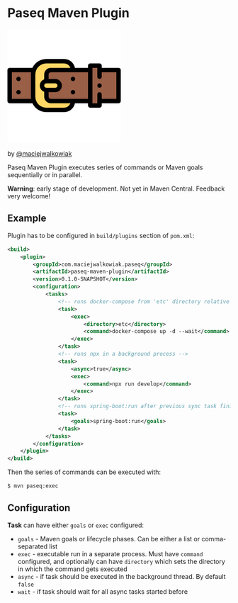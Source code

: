 # Paseq Maven Plugin

![Logo](docs/logo.png)

by [@maciejwalkowiak](https://twitter.com/maciejwalkowiak)

Paseq Maven Plugin executes series of commands or Maven goals sequentially or in parallel.

**Warning**: early stage of development. Not yet in Maven Central. Feedback very welcome!

## Example

Plugin has to be configured in `build/plugins` section of `pom.xml`:

```xml
<build>
    <plugin>
        <groupId>com.maciejwalkowiak.paseq</groupId>
        <artifactId>paseq-maven-plugin</artifactId>
        <version>0.1.0-SNAPSHOT</version>
        <configuration>
            <tasks>
                <!-- runs docker-compose from 'etc' directory relative to pom.xml -->
                <task>
                    <exec>
                        <directory>etc</directory>
                        <command>docker-compose up -d --wait</command>
                    </exec>
                </task>
                <!-- runs npx in a background process -->
                <task>
                    <async>true</async>
                    <exec>
                        <command>npx run develop</command>
                    </exec>
                </task>
                <!-- runs spring-boot:run after previous sync task finishes -->
                <task>
                    <goals>spring-boot:run</goals>
                </task>
            </tasks>
        </configuration>
    </plugin>
</build>
```

Then the series of commands can be executed with:

```bash
$ mvn paseq:exec
```

## Configuration

**Task** can have either `goals` or `exec` configured:

- `goals` - Maven goals or lifecycle phases. Can be either a list or comma-separated list
- `exec` - executable run in a separate process. Must have `command` configured, and optionally can have `directory` which sets the directory in which the command gets executed
- `async` - if task should be executed in the background thread. By default `false`
- `wait` - if task should wait for all async tasks started before
